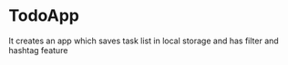 # TodoApp
It creates an app which saves task list in local storage and has filter and hashtag feature
